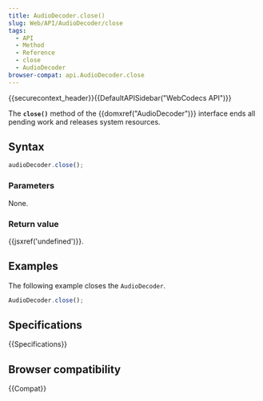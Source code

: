 ```yaml
---
title: AudioDecoder.close()
slug: Web/API/AudioDecoder/close
tags:
  - API
  - Method
  - Reference
  - close
  - AudioDecoder
browser-compat: api.AudioDecoder.close
---
```

{{securecontext_header}}{{DefaultAPISidebar("WebCodecs API")}}

The **`close()`** method of the {{domxref("AudioDecoder")}} interface ends all pending work and releases system resources.

## Syntax

```js
audioDecoder.close();
```

### Parameters

None.

### Return value

{{jsxref('undefined')}}.

## Examples

The following example closes the `AudioDecoder`.

```js
AudioDecoder.close();
```

## Specifications

{{Specifications}}

## Browser compatibility

{{Compat}}

